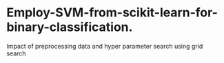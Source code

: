 # Employ-SVM-from-scikit-learn-for-binary-classification.
Impact of preprocessing data and hyper parameter search using grid search

